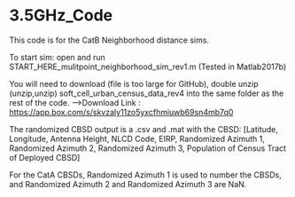 # 3.5GHz_Code

This code is for the CatB Neighborhood distance sims.

To start sim: open and run START_HERE_mulitpoint_neighborhood_sim_rev1.m
(Tested in Matlab2017b)

You will need to download (file is too large for GitHub), double unzip (unzip,unzip) soft_cell_urban_census_data_rev4 into the same folder as the rest of the code.  -->Download Link : https://app.box.com/s/skvzaly11zo5yxcfhmiuwb69sn4mb7q0

The randomized CBSD output is a .csv and .mat with the CBSD: [Latitude, Longitude, Antenna Height, NLCD Code, EIRP, Randomized Azimuth 1, Randomized Azimuth 2, Randomized Azimuth 3, Population of Census Tract of Deployed CBSD]

For the CatA CBSDs, Randomized Azimuth 1 is used to number the CBSDs, and Randomized Azimuth 2 and Randomized Azimuth 3 are NaN.
